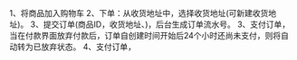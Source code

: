 1、将商品加入购物车
2、下单：从收货地址中，选择收货地址(可新建收货地址)。
3、提交订单(商品ID，收货地址、)，后台生成订单流水号。
3、支付订单，当在付款界面放弃付款后，订单自创建时间开始后24个小时还尚未支付，则将自动转为已放弃状态。
4、支付订单，